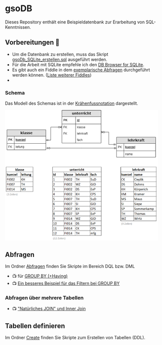 # gsoDB
Dieses Repository enthält eine Beispieldatenbank zur Erarbeitung von SQL-Kenntnissen.

## Vorbereitungen :rocket:
- Um die Datenbank zu erstellen, muss das Skript [gsoDb_SQLite_erstellen.sql](https://github.com/gsoTH/gsoDB/blob/main/DDL/gsoDb_SQLite_erstellen.sql) ausgeführt werden. 
- Für die Arbeit mit SQLite empfehle ich den [DB Browser for SQLite](https://sqlitebrowser.org/).
- Es gibt auch ein Fiddle in dem [exemplarische Abfragen](https://www.db-fiddle.com/f/4nYLMcZUJD4E94rWvASeKu/0) durchgeführt werden können. ([Liste weiterer Fiddles](https://en.wikipedia.org/wiki/Comparison_of_online_source_code_playgrounds))
- 


### Schema
Das Modell des Schemas ist in der [Krähenfussnotation](https://web.microsoftstream.com/video/1e2429e0-e25f-4215-b57c-4eb640e2d6e3) dargestellt.

![Schema](gsoDb_Schema.drawio.png)

## Abfragen
Im Ordner [Abfragen](https://github.com/gsoTH/gsoDB/tree/main/Abfragen) finden Sie Skripte im Bereich DQL bzw. DML
- :tv: für [GROUP BY (+Having)](https://web.microsoftstream.com/video/b4babfb5-e806-4178-bfd3-913b779b9858)
- :tv:
[Ein besseres Beispiel für das Filtern bei GROUP BY](https://web.microsoftstream.com/video/eebca250-7cfe-4f88-9b0b-c235dc566d8f)

### Abfragen über mehrere Tabellen
- :tv: ["Natürliches JOIN" und Inner Join](https://web.microsoftstream.com/video/ecf257e0-5c74-4feb-a04b-6445f60a1e7f)


## Tabellen definieren 
Im Ordner [Create](https://github.com/gsoTH/gsoDB/tree/main/Create) finden Sie Skripte zum Erstellen von Tabellen (DDL). 
